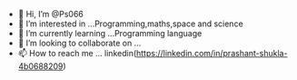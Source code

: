 - 👋 Hi, I’m @Ps066
- 👀 I’m interested in ...Programming,maths,space and science
- 🌱 I’m currently learning ...Programming language
- 💞️ I’m looking to collaborate on ...
- 📫 How to reach me ... linkedin(https://linkedin.com/in/prashant-shukla-4b0688209)

<!---
Ps066/Ps066 is a ✨ special ✨ repository because its `README.md` (this file) appears on your GitHub profile.
You can click the Preview link to take a look at your changes.
--->
